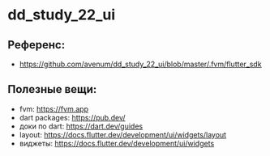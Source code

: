 # dd_study_22_ui

## Референс:
- https://github.com/avenum/dd_study_22_ui/blob/master/.fvm/flutter_sdk

## Полезные вещи:
- fvm: https://fvm.app
- dart packages: https://pub.dev/
- доки по dart: https://dart.dev/guides
- layout: https://docs.flutter.dev/development/ui/widgets/layout
- виджеты: https://docs.flutter.dev/development/ui/widgets
